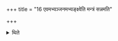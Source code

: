 +++
title = "16 एवमभ्यञ्जनमभ्यङ्क्ष्वेति मन्त्रं सन्नमति"

+++

<details><summary>थिते</summary>

16. Similarly (he gives) the ointment; with abhyaṅkṣva he modifies the formula.
</details>
